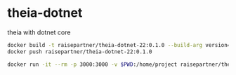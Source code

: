 # theia-dotnet
theia with dotnet core


```bash
docker build -t raisepartner/theia-dotnet-22:0.1.0 --build-arg version=next -f dotnet-core-22/Dockerfile .
docker push raisepartner/theia-dotnet-22:0.1.0

docker run -it --rm -p 3000:3000 -v $PWD:/home/project raisepartner/theia-dotnet-22:0.1.0
```
